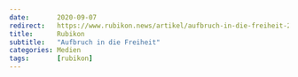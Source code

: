 ```yaml
---
date:       2020-09-07
redirect:   https://www.rubikon.news/artikel/aufbruch-in-die-freiheit-2
title:      Rubikon
subtitle:   "Aufbruch in die Freiheit"
categories: Medien
tags:       [rubikon]
---
```

